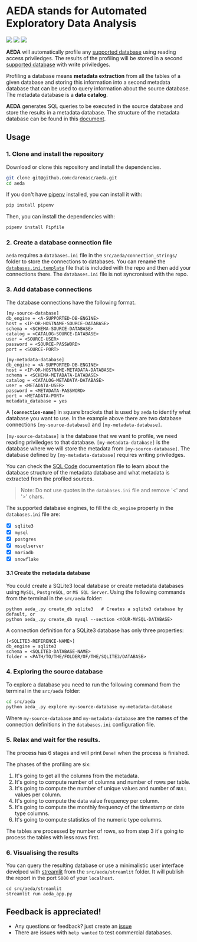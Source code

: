 # AEDA stands for Automated Exploratory Data Analysis

![](https://img.shields.io/github/license/darenasc/aeda)
![](https://img.shields.io/github/last-commit/darenasc/aeda)
![](https://img.shields.io/github/stars/darenasc/aeda?style=social)

**AEDA** will automatically profile any [supported database](docs/supported_databases.md) using reading access priviledges. The results of the profiling will be stored in a second [supported database](docs/supported_databases.md) with write priviledges.

Profiling a database means **metadata extraction** from all the tables of a given database and storing this information into a second metadata database that can be used to query information about the source database. The metadata database is a **data catalog**.

**AEDA** generates SQL queries to be executed in the source database and 
store the results in a metadata database. The structure of the metadata database can be found in this [document](docs/sql_code.md).

## Usage

### 1. Clone and install the repository

Download or clone this repository and install the dependencies.

```bash
git clone git@github.com:darenasc/aeda.git
cd aeda
```

If you don't have [pipenv](https://pipenv.pypa.io/en/latest/) installed, you can install it with:

```bash
pip install pipenv
```

Then, you can install the dependencies with:

```bash
pipenv install Pipfile
```

### 2. Create a database connection file

`aeda` requires a `databases.ini` file in the `src/aeda/connection_strings/` folder to store the connections to databases. You can rename the [`databases.ini.template`](src/aeda/connection_strings/databases_template.ini) file that is included with the repo and then add your connections there. The `databases.ini` file is not syncronised with the repo.

### 3. Add database connections

The database connections have the following format. 

```CONF
[my-source-database]
db_engine = <A-SUPPORTED-DB-ENGINE>
host = <IP-OR-HOSTNAME-SOURCE-DATABASE>
schema = <SCHEMA-SOURCE-DATABASE>
catalog = <CATALOG-SOURCE-DATABASE>
user = <SOURCE-USER>
password = <SOURCE-PASSWORD>
port = <SOURCE-PORT>

[my-metadata-database]
db_engine = <A-SUPPORTED-DB-ENGINE>
host = <IP-OR-HOSTNAME-METADATA-DATABASE>
schema = <SCHEMA-METADATA-DATABASE>
catalog = <CATALOG-METADATA-DATABASE>
user = <METADATA-USER>
password = <METADATA-PASSWORD>
port = <METADATA-PORT>
metadata_database = yes
```

A **`[connection-name]`** in square brackets that is used by `aeda` to identify what database you want to use. In the example above there are two database connections `[my-source-database]` and `[my-metadata-database]`.

`[my-source-database]` is the database that we want to profile, we need reading priviledges to that database.
`[my-metadata-database]` is the database where we will store the metadata from `[my-source-database]`. The database defined by `[my-metadata-database]` requires writing priviledges.

You can check the [SQL Code](docs/sql_code.md) documentation file to learn about the database structure of the metadata database and what metadata is extracted from the profiled sources.

> Note: Do not use quotes in the `databases.ini` file and remove '<' and '>' chars.

The supported database engines, to fill the `db_engine` property in the `databases.ini` file are:

* [x] `sqlite3`
* [x] `mysql`
* [x] `postgres`
* [x] `mssqlserver`
* [x] `mariadb`
* [x] `snowflake`

#### 3.1 Create the metadata database

You could create a SQLite3 local database or create metadata databases using `MySQL`, `PostgreSQL`, or `MS SQL Server`. Using the following commands from the terminal in the `src/aeda` folder:

```shell
python aeda_.py create_db sqlite3   # Creates a sqlite3 database by default, or
python aeda_.py create_db mysql --section <YOUR-MYSQL-DATABASE>
```

A connection definition for a SQLite3 database has only three properties:

```CONF
[<SQLITE3-REFERENCE-NAME>]
db_engine = sqlite3
schema = <SQLITE3-DATABASE-NAME>
folder = <PATH/TO/THE/FOLDER/OF/THE/SQLITE3/DATABASE>
```

### 4. Exploring the source database

To explore a database you need to run the following command from the terminal in the `src/aeda` folder:

```bash
cd src/aeda
python aeda_.py explore my-source-database my-metadata-database
```

Where `my-source-database` and `my-metadata-database` are the names of the connection definitions in the `databases.ini` configuration file.

### 5. Relax and wait for the results.

The process has 6 stages and will print `Done!` when the process is finished.

The phases of the profiling are six:

1. It's going to get all the columns from the metadata.
2. It's going to compute number of columns and number of rows per table.
3. It's going to compute the number of unique values and number of `NULL` values per column.
4. It's going to compute the data value frequency per column.
5. It's going to compute the monthly frequency of the timestamp or date type columns.
6. It's going to compute statistics of the numeric type columns.

The tables are processed by number of rows, so from step 3 it's going to process the tables with less rows first.

### 6. Visualising the results

You can query the resulting database or use a minimalistic user interface develped with [streamlit](https://streamlit.io) from the `src/aeda/streamlit` folder. It will publish the report in the port `5000` of your `localhost`.

```
cd src/aeda/streamlit
streamlit run aeda_app.py
```

## Feedback is appreciated!

- Any questions or feedback? just create an [issue](https://github.com/darenasc/aeda/issues)
- There are issues with `help wanted` to test commercial databases.
